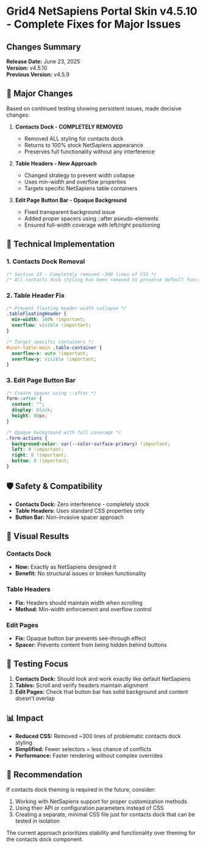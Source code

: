 # Grid4 NetSapiens Portal Skin v4.5.10 - Complete Fixes for Major Issues

## Changes Summary
**Release Date:** June 23, 2025  
**Version:** v4.5.10  
**Previous Version:** v4.5.9  

## 🎯 Major Changes

Based on continued testing showing persistent issues, made decisive changes:

1. **Contacts Dock - COMPLETELY REMOVED**
   - Removed ALL styling for contacts dock
   - Returns to 100% stock NetSapiens appearance
   - Preserves full functionality without any interference

2. **Table Headers - New Approach**
   - Changed strategy to prevent width collapse
   - Uses min-width and overflow properties
   - Targets specific NetSapiens table containers

3. **Edit Page Button Bar - Opaque Background**
   - Fixed transparent background issue
   - Added proper spacers using ::after pseudo-elements
   - Ensured full-width coverage with left/right positioning

## 🔧 Technical Implementation

### 1. Contacts Dock Removal
```css
/* Section 23 - Completely removed ~300 lines of CSS */
/* All contacts dock styling has been removed to preserve default functionality */
```

### 2. Table Header Fix
```css
/* Prevent floating header width collapse */
.tableFloatingHeader {
  min-width: 100% !important;
  overflow: visible !important;
}

/* Target specific containers */
#user-table-main .table-container {
  overflow-x: auto !important;
  overflow-y: visible !important;
}
```

### 3. Edit Page Button Bar
```css
/* Create spacer using ::after */
form::after {
  content: "";
  display: block;
  height: 80px;
}

/* Opaque background with full coverage */
.form-actions {
  background-color: var(--color-surface-primary) !important;
  left: 0 !important;
  right: 0 !important;
  bottom: 0 !important;
}
```

## 🛡️ Safety & Compatibility

- **Contacts Dock:** Zero interference - completely stock
- **Table Headers:** Uses standard CSS properties only
- **Button Bar:** Non-invasive spacer approach

## 🎨 Visual Results

### Contacts Dock
- **Now:** Exactly as NetSapiens designed it
- **Benefit:** No structural issues or broken functionality

### Table Headers  
- **Fix:** Headers should maintain width when scrolling
- **Method:** Min-width enforcement and overflow control

### Edit Pages
- **Fix:** Opaque button bar prevents see-through effect
- **Spacer:** Prevents content from being hidden behind buttons

## 🧪 Testing Focus

1. **Contacts Dock:** Should look and work exactly like default NetSapiens
2. **Tables:** Scroll and verify headers maintain alignment
3. **Edit Pages:** Check that button bar has solid background and content doesn't overlap

## 📊 Impact

- **Reduced CSS:** Removed ~300 lines of problematic contacts dock styling
- **Simplified:** Fewer selectors = less chance of conflicts
- **Performance:** Faster rendering without complex overrides

## 🚀 Recommendation

If contacts dock theming is required in the future, consider:
1. Working with NetSapiens support for proper customization methods
2. Using their API or configuration parameters instead of CSS
3. Creating a separate, minimal CSS file just for contacts dock that can be tested in isolation

The current approach prioritizes stability and functionality over theming for the contacts dock component.